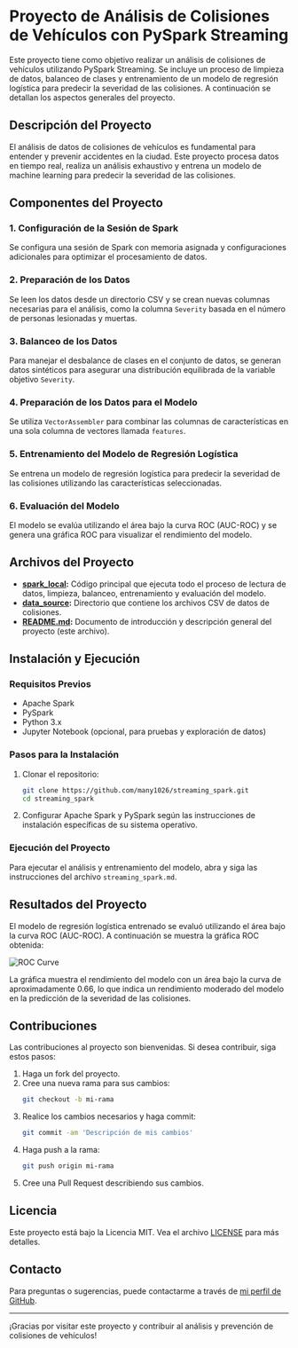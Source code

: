 # Proyecto de Análisis de Colisiones de Vehículos con PySpark Streaming

Este proyecto tiene como objetivo realizar un análisis de colisiones de vehículos utilizando PySpark Streaming. Se incluye un proceso de limpieza de datos, balanceo de clases y entrenamiento de un modelo de regresión logística para predecir la severidad de las colisiones. A continuación se detallan los aspectos generales del proyecto.

## Descripción del Proyecto

El análisis de datos de colisiones de vehículos es fundamental para entender y prevenir accidentes en la ciudad. Este proyecto procesa datos en tiempo real, realiza un análisis exhaustivo y entrena un modelo de machine learning para predecir la severidad de las colisiones.

## Componentes del Proyecto

### 1. Configuración de la Sesión de Spark

Se configura una sesión de Spark con memoria asignada y configuraciones adicionales para optimizar el procesamiento de datos.

### 2. Preparación de los Datos

Se leen los datos desde un directorio CSV y se crean nuevas columnas necesarias para el análisis, como la columna `Severity` basada en el número de personas lesionadas y muertas.

### 3. Balanceo de los Datos

Para manejar el desbalance de clases en el conjunto de datos, se generan datos sintéticos para asegurar una distribución equilibrada de la variable objetivo `Severity`.

### 4. Preparación de los Datos para el Modelo

Se utiliza `VectorAssembler` para combinar las columnas de características en una sola columna de vectores llamada `features`.

### 5. Entrenamiento del Modelo de Regresión Logística

Se entrena un modelo de regresión logística para predecir la severidad de las colisiones utilizando las características seleccionadas.

### 6. Evaluación del Modelo

El modelo se evalúa utilizando el área bajo la curva ROC (AUC-ROC) y se genera una gráfica ROC para visualizar el rendimiento del modelo.

## Archivos del Proyecto

- **[spark_local](./spark_local.md):** Código principal que ejecuta todo el proceso de lectura de datos, limpieza, balanceo, entrenamiento y evaluación del modelo.
- **[data_source](./data_source.md):** Directorio que contiene los archivos CSV de datos de colisiones.
- **[README.md](./README.md):** Documento de introducción y descripción general del proyecto (este archivo).

## Instalación y Ejecución

### Requisitos Previos

- Apache Spark
- PySpark
- Python 3.x
- Jupyter Notebook (opcional, para pruebas y exploración de datos)

### Pasos para la Instalación

1. Clonar el repositorio:
    ```bash
    git clone https://github.com/many1026/streaming_spark.git
    cd streaming_spark
    ```

2. Configurar Apache Spark y PySpark según las instrucciones de instalación específicas de su sistema operativo.

### Ejecución del Proyecto

Para ejecutar el análisis y entrenamiento del modelo, abra y siga las instrucciones del archivo `streaming_spark.md`.

## Resultados del Proyecto

El modelo de regresión logística entrenado se evaluó utilizando el área bajo la curva ROC (AUC-ROC). A continuación se muestra la gráfica ROC obtenida:

![ROC Curve](![image](https://github.com/many1026/streaming_spark/assets/73008381/15f95caa-98f8-47b3-94ac-73e6a3bf4e10))

La gráfica muestra el rendimiento del modelo con un área bajo la curva de aproximadamente 0.66, lo que indica un rendimiento moderado del modelo en la predicción de la severidad de las colisiones.

## Contribuciones

Las contribuciones al proyecto son bienvenidas. Si desea contribuir, siga estos pasos:

1. Haga un fork del proyecto.
2. Cree una nueva rama para sus cambios:
    ```bash
    git checkout -b mi-rama
    ```
3. Realice los cambios necesarios y haga commit:
    ```bash
    git commit -am 'Descripción de mis cambios'
    ```
4. Haga push a la rama:
    ```bash
    git push origin mi-rama
    ```
5. Cree una Pull Request describiendo sus cambios.

## Licencia

Este proyecto está bajo la Licencia MIT. Vea el archivo [LICENSE](./LICENSE) para más detalles.

## Contacto

Para preguntas o sugerencias, puede contactarme a través de [mi perfil de GitHub](https://github.com/many1026).

---

¡Gracias por visitar este proyecto y contribuir al análisis y prevención de colisiones de vehículos!
